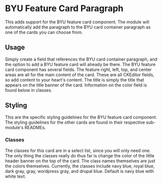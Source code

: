 # BYU Feature Card Paragraph

This adds support for the BYU feature card component. The module will automatically add the paragraph to the BYU card container paragraph as one of the cards you can choose from.

## Usage

Simply create a field that references the BYU card container paragraph, and the option to add a BYU feature card will already be there. The BYU feature card component has several fields. The feature right, left, top, and center areas are all for the main content of the card. These are all CKEditor fields, so add content to your heart's content. The title is simply the title that appears on the title banner of the card. Information on the color field is found below in classes.

## Styling

This are the specific styling guidelines for the BYU feature card component. The styling guidelines for the other cards are found in their respective sub-module's READMEs.

### Classes

The classes for this card are in a select list, since you will only need one. The only thing the classes really do thus far is change the color of the little header banner on the top of the card. The class names themselves are just the colors themselves. Currently, the classes include navy blue, royal blue, dark gray, gray, wordpress gray, and drupal blue. Default is navy blue with white text.